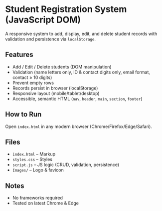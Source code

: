 # Student Registration System (JavaScript DOM)

A responsive system to add, display, edit, and delete student records with validation and persistence via `localStorage`.

## Features

- Add / Edit / Delete students (DOM manipulation)
- Validation (name letters only, ID & contact digits only, email format, contact ≥ 10 digits)
- Prevent empty rows
- Records persist in browser (localStorage)
- Responsive layout (mobile/tablet/desktop)
- Accessible, semantic HTML (`nav`, `header`, `main`, `section`, `footer`)

## How to Run

Open `index.html` in any modern browser (Chrome/Firefox/Edge/Safari).

## Files

- `index.html` – Markup
- `styles.css` – Styles
- `script.js` – JS logic (CRUD, validation, persistence)
- `Images/` – Logo & favicon

## Notes

- No frameworks required
- Tested on latest Chrome & Edge
